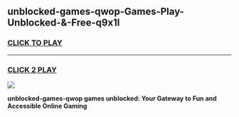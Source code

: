 
## unblocked-games-qwop-Games-Play-Unblocked-&-Free-q9x1l
<h3>
<a href="https://premium76.site?title=unblocked-games-qwop&ref=24A">CLICK TO PLAY</a></h3>
<hr>

<h3>
<a href="https://premium76.site?title=unblocked-games-qwop&ref=24A">CLICK 2 PLAY</a>
  
</h3>

<a href="https://premium76.site?title=unblocked-games-qwop&ref=24A"><img src="https://clearcache.store/games.png"></a>


**unblocked-games-qwop games unblocked: Your Gateway to Fun and Accessible Online Gaming**
